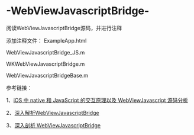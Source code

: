 # -WebViewJavascriptBridge-
阅读WebViewJavascriptBridge源码，并进行注释

添加注释文件：
ExampleApp.html

WebViewJavascriptBridge_JS.m

WKWebViewJavascriptBridge.m

WebViewJavascriptBridgeBase.m

参考链接：

1、[iOS 中 native 和 JavaScript 的交互原理以及 WebViewJavascript 源码分析](http://zwgithub.github.io/2016/06/14/iOS-中-native-和-JavaScript-的交互原理以及-WebViewJavascript-源码分析/)

2、[深入解析WebViewJavascriptBridge](http://361teach.com/2019/04/10/深入解析WebViewJavascriptBridge/)

3、[深入剖析 WebViewJavascriptBridge](https://lision.me/webview_javascript_bridge/)
